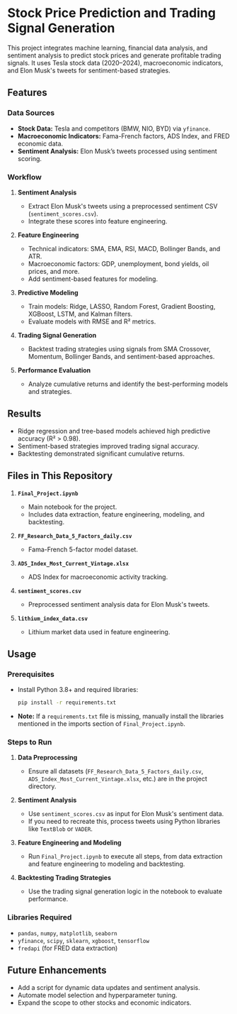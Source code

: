 # Stock Price Prediction and Trading Signal Generation  

This project integrates machine learning, financial data analysis, and sentiment analysis to predict stock prices and generate profitable trading signals. It uses Tesla stock data (2020–2024), macroeconomic indicators, and Elon Musk's tweets for sentiment-based strategies.

## Features  

### Data Sources  
- **Stock Data:** Tesla and competitors (BMW, NIO, BYD) via `yfinance`.  
- **Macroeconomic Indicators:** Fama-French factors, ADS Index, and FRED economic data.  
- **Sentiment Analysis:** Elon Musk’s tweets processed using sentiment scoring.

### Workflow  
1. **Sentiment Analysis**  
   - Extract Elon Musk's tweets using a preprocessed sentiment CSV (`sentiment_scores.csv`).  
   - Integrate these scores into feature engineering.  

2. **Feature Engineering**  
   - Technical indicators: SMA, EMA, RSI, MACD, Bollinger Bands, and ATR.  
   - Macroeconomic factors: GDP, unemployment, bond yields, oil prices, and more.  
   - Add sentiment-based features for modeling.

3. **Predictive Modeling**  
   - Train models: Ridge, LASSO, Random Forest, Gradient Boosting, XGBoost, LSTM, and Kalman filters.  
   - Evaluate models with RMSE and R² metrics.  

4. **Trading Signal Generation**  
   - Backtest trading strategies using signals from SMA Crossover, Momentum, Bollinger Bands, and sentiment-based approaches.  

5. **Performance Evaluation**  
   - Analyze cumulative returns and identify the best-performing models and strategies.  

## Results  
- Ridge regression and tree-based models achieved high predictive accuracy (R² > 0.98).  
- Sentiment-based strategies improved trading signal accuracy.  
- Backtesting demonstrated significant cumulative returns.  

## Files in This Repository  

1. **`Final_Project.ipynb`**  
   - Main notebook for the project.  
   - Includes data extraction, feature engineering, modeling, and backtesting.  

2. **`FF_Research_Data_5_Factors_daily.csv`**  
   - Fama-French 5-factor model dataset.  

3. **`ADS_Index_Most_Current_Vintage.xlsx`**  
   - ADS Index for macroeconomic activity tracking.  

4. **`sentiment_scores.csv`**  
   - Preprocessed sentiment analysis data for Elon Musk's tweets.  

5. **`lithium_index_data.csv`**  
   - Lithium market data used in feature engineering.  

## Usage  

### Prerequisites  
- Install Python 3.8+ and required libraries:  
  ```bash
  pip install -r requirements.txt
  ```  
- **Note:** If a `requirements.txt` file is missing, manually install the libraries mentioned in the imports section of `Final_Project.ipynb`.  

### Steps to Run  

1. **Data Preprocessing**  
   - Ensure all datasets (`FF_Research_Data_5_Factors_daily.csv`, `ADS_Index_Most_Current_Vintage.xlsx`, etc.) are in the project directory.  

2. **Sentiment Analysis**  
   - Use `sentiment_scores.csv` as input for Elon Musk's sentiment data.  
   - If you need to recreate this, process tweets using Python libraries like `TextBlob` or `VADER`.  

3. **Feature Engineering and Modeling**  
   - Run `Final_Project.ipynb` to execute all steps, from data extraction and feature engineering to modeling and backtesting.  

4. **Backtesting Trading Strategies**  
   - Use the trading signal generation logic in the notebook to evaluate performance.  

### Libraries Required  
- `pandas`, `numpy`, `matplotlib`, `seaborn`  
- `yfinance`, `scipy`, `sklearn`, `xgboost`, `tensorflow`  
- `fredapi` (for FRED data extraction)  

## Future Enhancements  
- Add a script for dynamic data updates and sentiment analysis.  
- Automate model selection and hyperparameter tuning.  
- Expand the scope to other stocks and economic indicators.  
